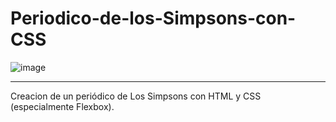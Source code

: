 # Periodico-de-los-Simpsons-con-CSS
![image](https://user-images.githubusercontent.com/83663953/117075706-e3e26a80-acfa-11eb-8af9-698b6a629974.png)
***

Creacion de un periódico de Los Simpsons con HTML y CSS (especialmente Flexbox).
